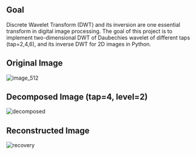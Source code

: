 ## Goal

Discrete Wavelet Transform (DWT) and its inversion are one essential transform in digital image processing. The goal of this project is to implement two-dimensional DWT of Daubechies wavelet of different taps (tap=2,4,6), and its inverse DWT for 2D images in Python.

## Original Image

![image_512](https://github.com/krusagl/daubechies_dwt/assets/145128319/a66ffcc9-6ba9-49ee-b00e-25dd2108dd89)

## Decomposed Image (tap=4, level=2)

![decomposed](https://github.com/krusagl/daubechies_dwt/assets/145128319/0831cae2-d03e-48d3-be71-826b3e81ef16)

## Reconstructed Image

![recovery](https://github.com/krusagl/daubechies_dwt/assets/145128319/04a4ac9d-89ce-48f1-b053-d947e14af39c)
